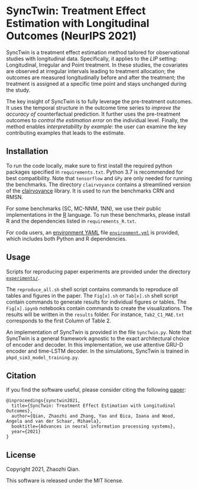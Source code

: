 # SyncTwin: Treatment Effect Estimation with Longitudinal Outcomes (NeurIPS 2021)

SyncTwin is a treatment effect estimation method tailored for observational studies with longitudinal data.
Specifically, it applies to the *LIP* setting: Longitudinal, Irregular and Point treatment.
In these studies, the covariates are observed at irregular intervals leading to treatment allocation;
the outcomes are measured longitudinally before and after the treatment; 
the treatment is assigned at a specific time point and stays unchanged during the study. 

The key insight of SyncTwin is to fully leverage the pre-treatment outcomes. 
It uses the temporal structure in the outcome time series to *improve the accuracy of* counterfactual prediction.
It further uses the pre-treatment outcomes to *control the estimation error* on the individual level.
Finally, the method enables *interpretability by example*: the user can examine the key contributing examples that leads to the estimate. 



## Installation

To run the code locally, make sure to first install the required python packages specified in `requirements.txt`. Python 3.7 is recommended for best compatibility. Note that `tensorflow` and `GPy` are only needed for running the benchmarks. The directory `clairvoyance` contains a streamlined version of the [clairvoyance](https://github.com/vanderschaarlab/clairvoyance) library. It is used to run the benchmarks CRN and RMSN.

For some benchmarks (SC, MC-NNM, 1NN), we use their public implementations in the [R](https://www.r-project.org/) language. To run these benchmarks, please install R and the dependencies listed in `requirements_R.txt`.

For coda users, an [environment YAML](https://docs.conda.io/projects/conda/en/latest/user-guide/tasks/manage-environments.html#create-env-from-file) file [`environment.yml`](./environment.yml) is provided, which includes both Python and R dependencies.



## Usage 

Scripts for reproducing paper experiments are provided under the directory [`experiments/`](experiments/).

The `reproduce_all.sh` shell script contains commands to reproduce *all* tables and figures in the paper.
The `Fig[x].sh` or `Tab[x].sh`  shell script contain commands to generate results for individual figures or tables.
The `Fig[x].ipynb` notebooks contain commands to create the visualizations. 
The results will be written in the `results` folder. For instance, `Tab2_C1_MAE.txt` corresponds to the first Column of Table 2.

An implementation of SyncTwin is provided in the file `SyncTwin.py`.
Note that SyncTwin is a general framework agnostic to the exact architectural choice of encoder and decoder.
In this implementation, we use attentive GRU-D encoder and time-LSTM decoder.
In the simulations, SyncTwin is trained in  `pkpd_sim3_model_training.py`.



## Citation

If you find the software useful, please consider citing the following [paper](https://proceedings.neurips.cc/paper/2021/hash/19485224d128528da1602ca47383f078-Abstract.html):

```
@inproceedings{synctwin2021,
  title={SyncTwin: Treatment Effect Estimation with Longitudinal Outcomes},
  author={Qian, Zhaozhi and Zhang, Yao and Bica, Ioana and Wood, Angela and van der Schaar, Mihaela},
  booktitle={Advances in neural information processing systems},
  year={2021}
}
```



## License
Copyright 2021, Zhaozhi Qian.

This software is released under the MIT license.
